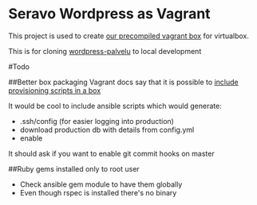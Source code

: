 # Seravo Wordpress as Vagrant
This project is used to create [our precompiled vagrant box](https://vagrantcloud.com/seravo/boxes/wordpress) for virtualbox.

This is for cloning [wordpress-palvelu](http://wp-palvelu.fi) to local development

#Todo

##Better box packaging
Vagrant docs say that it is possible to [include provisioning scripts in a box](https://docs.vagrantup.com/v2/cli/package.html)

It would be cool to include ansible scripts which would generate:
* .ssh/config (for easier logging into production)
* download production db with details from config.yml
* enable 

It should ask if you want to enable git commit hooks on master

##Ruby gems installed only to root user
* Check ansible gem module to have them globally
* Even though rspec is installed there's no binary


